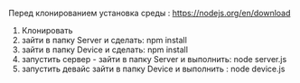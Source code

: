 Перед клонированием  установка среды :
https://nodejs.org/en/download

1) Клонировать
2) зайти в папку Server и сделать:
    npm install
4) зайти в папку Device и сделать:
    npm install
6) запустить сервер -  зайти в папку Server и выполнить:
    node server.js
8) запустить девайс зайти в папку Device и выполнить :
    node device.js
